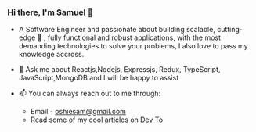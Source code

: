 ### Hi there, I'm Samuel 👋
- A Software Engineer and passionate about building scalable, cutting-edge 💪 , fully functional and robust applications, with the most demanding technologies to solve your problems, I also love to pass my knowledge accross.

- 💬 Ask me about Reactjs,Nodejs, Expressjs, Redux, TypeScript, JavaScript,MongoDB and I will be happy to assist
- 📫 You can always reach out to me through:
    - Email - [oshiesam@gmail.com](mailto:oshiesam@gmail.com)
    - Read some of my cool articles on [Dev To](https://dev.to/codepapi)
